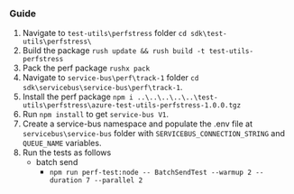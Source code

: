 ### Guide

1. Navigate to `test-utils\perfstress` folder `cd sdk\test-utils\perfstress\`
2. Build the package `rush update && rush build -t test-utils-perfstress`
3. Pack the perf package `rushx pack`
4. Navigate to `service-bus\perf\track-1` folder `cd sdk\servicebus\service-bus\perf\track-1`.
5. Install the perf package `npm i ..\..\..\..\..\test-utils\perfstress\azure-test-utils-perfstress-1.0.0.tgz`
6. Run `npm install` to get `service-bus V1`.
7. Create a service-bus namespace and populate the .env file at `servicebus\service-bus` folder with `SERVICEBUS_CONNECTION_STRING` and `QUEUE_NAME` variables.
8. Run the tests as follows
   - batch send
     - `npm run perf-test:node -- BatchSendTest --warmup 2 --duration 7 --parallel 2`
